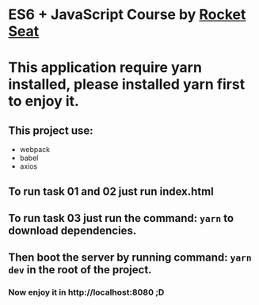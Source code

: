 # ES6 + JavaScript Course by [Rocket Seat](https://rocketseat.com.br/) 

# This application require yarn installed, please installed yarn first to enjoy it.

## This project use:
* webpack
* babel
* axios

## To run task 01 and 02 just run index.html

## To run task 03 just run the command: ```yarn``` to download dependencies. 

## Then boot the server by running command: ```yarn dev``` in the root of the project.

### Now enjoy it in http://localhost:8080 ;D
